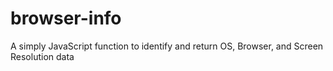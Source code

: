# browser-info
A simply JavaScript function to identify and return OS, Browser, and Screen Resolution data
